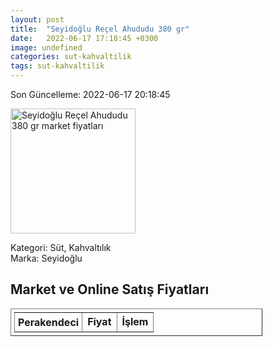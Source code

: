 ```yaml
---
layout: post
title:  "Seyidoğlu Reçel Ahududu 380 gr"
date:   2022-06-17 17:18:45 +0300
image: undefined
categories: sut-kahvaltilik
tags: sut-kahvaltilik
---
```


Son Güncelleme: 2022-06-17 20:18:45

<img src="undefined" width="200" alt="Seyidoğlu Reçel Ahududu 380 gr market fiyatları" />

Kategori: Süt, Kahvaltılık
<br />
Marka: Seyidoğlu

<h2>Market ve Online Satış Fiyatları</h2>

<table border="1" style="padding: 5px;width:80%;">
  <tr>
    <td style="padding: 5px;"><strong>Perakendeci</strong></td>
    <td><strong>Fiyat</strong></td>
    <td><strong>İşlem</strong></td>
  </tr>
  
</table>
